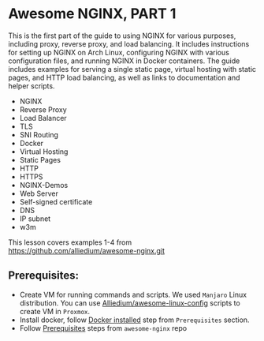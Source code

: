 # Awesome NGINX, PART 1
This is the first part of the guide to using NGINX for various purposes, including proxy, reverse proxy, and load balancing. 
It includes instructions for setting up NGINX on Arch Linux, configuring NGINX with various configuration
files, and running NGINX in Docker containers. The guide includes examples 
for serving a single static page, virtual hosting with static pages, and HTTP load balancing, as well as links to documentation and helper scripts.

- NGINX
- Reverse Proxy
- Load Balancer
- TLS
- SNI Routing
- Docker
- Virtual Hosting
- Static Pages
- HTTP
- HTTPS
- NGINX-Demos
- Web Server
- Self-signed certificate
- DNS
- IP subnet
- w3m

This lesson covers examples 1-4 from
https://github.com/alliedium/awesome-nginx.git


## Prerequisites: ##

- Create VM for running commands and scripts. We used `Manjaro` Linux distribution. You can use [Alliedium/awesome-linux-config](https://github.com/Alliedium/awesome-linux-config/tree/master/proxmox7/cloud-init) scripts to create VM in `Proxmox`. 
- Install docker, follow [Docker installed](../05_docker_basic_commands_postgres_23-aug-2022#prerequisites) step from `Prerequisites` section.
- Follow [Prerequisites](https://github.com/Alliedium/awesome-nginx#prerequisites) steps from `awesome-nginx` repo
